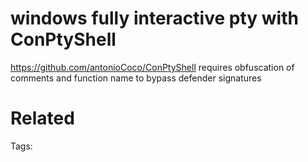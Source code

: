 # windows fully interactive pty with ConPtyShell
https://github.com/antonioCoco/ConPtyShell
requires obfuscation of comments and function name to bypass defender signatures

# Related


Tags:

    
